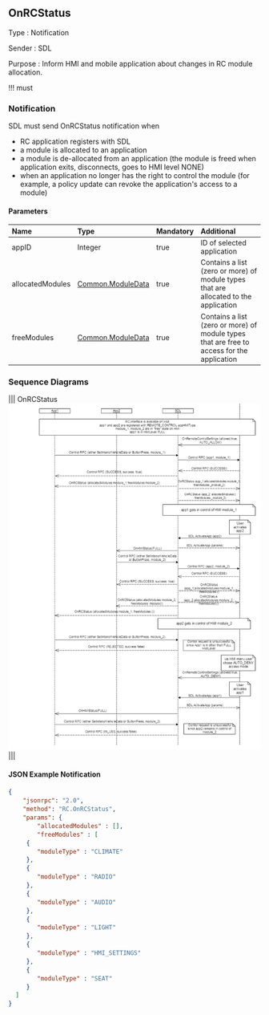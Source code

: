 ## OnRCStatus

Type
: Notification

Sender
: SDL

Purpose
: Inform HMI and mobile application about changes in RC module allocation.

!!! must


### Notification

SDL must send OnRCStatus notification when
 * RC application registers with SDL
 * a module is allocated to an application 
 * a module is de-allocated from an application (the module is freed when application exits, disconnects, goes to HMI level NONE)
 * when an application no longer has the right to control the module (for example, a policy update can revoke the application's access to a module)

#### Parameters

|Name|Type|Mandatory|Additional|
|:---|:---|:--------|:---------|
|appID|Integer|true|ID of selected application|
|allocatedModules|[Common.ModuleData](/docs/Common/Structs/index.md)|true|Contains a list (zero or more) of module types that are allocated to the application|
|freeModules|[Common.ModuleData](/docs/Common/Structs/index.md)|true|Contains a list (zero or more) of module types that are free to access for the application|

### Sequence Diagrams

|||
OnRCStatus
![OnRCStatus](assets/OnRCStatus.png)
|||

#### JSON Example Notification

```json
{
    "jsonrpc": "2.0",
    "method": "RC.OnRCStatus",
    "params": {
        "allocatedModules" : [],
        "freeModules" : [
     {
        "moduleType" : "CLIMATE"
     },
     {
        "moduleType" : "RADIO"
     },
     {
        "moduleType" : "AUDIO"
     },
     {
        "moduleType" : "LIGHT"
     },
     {
        "moduleType" : "HMI_SETTINGS"
     },
     {
        "moduleType" : "SEAT"
     }
  ]
}
